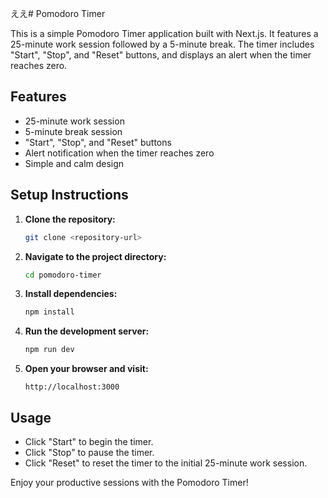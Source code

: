 ええ# Pomodoro Timer

This is a simple Pomodoro Timer application built with Next.js. It features a 25-minute work session followed by a 5-minute break. The timer includes "Start", "Stop", and "Reset" buttons, and displays an alert when the timer reaches zero.

## Features

- 25-minute work session
- 5-minute break session
- "Start", "Stop", and "Reset" buttons
- Alert notification when the timer reaches zero
- Simple and calm design

## Setup Instructions

1. **Clone the repository:**

   ```bash
   git clone <repository-url>
   ```

2. **Navigate to the project directory:**

   ```bash
   cd pomodoro-timer
   ```

3. **Install dependencies:**

   ```bash
   npm install
   ```

4. **Run the development server:**

   ```bash
   npm run dev
   ```

5. **Open your browser and visit:**

   ```
   http://localhost:3000
   ```

## Usage

- Click "Start" to begin the timer.
- Click "Stop" to pause the timer.
- Click "Reset" to reset the timer to the initial 25-minute work session.

Enjoy your productive sessions with the Pomodoro Timer!
